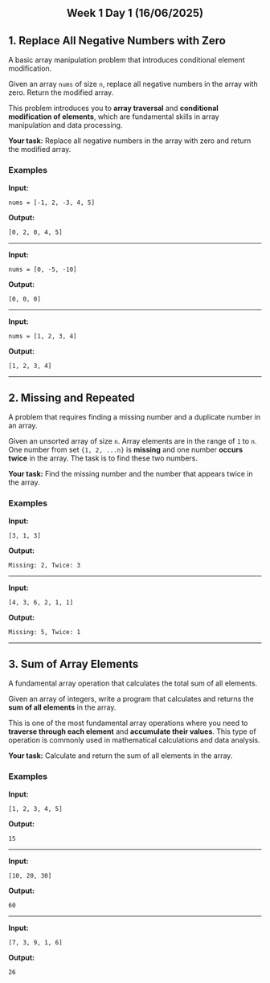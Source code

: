 
<h2 align="center">Week 1 Day 1 (16/06/2025)</h2>


## 1. Replace All Negative Numbers with Zero
A basic array manipulation problem that introduces conditional element modification.

Given an array `nums` of size `n`, replace all negative numbers in the array with zero. Return the modified array.

This problem introduces you to **array traversal** and **conditional modification of elements**, which are fundamental skills in array manipulation and data processing.

**Your task:** Replace all negative numbers in the array with zero and return the modified array.

### Examples

**Input:**
```
nums = [-1, 2, -3, 4, 5]
```
**Output:**
```
[0, 2, 0, 4, 5]
```

---

**Input:**
```
nums = [0, -5, -10]
```
**Output:**
```
[0, 0, 0]
```

---

**Input:**
```
nums = [1, 2, 3, 4]
```
**Output:**
```
[1, 2, 3, 4]
```

---

## 2. Missing and Repeated
A problem that requires finding a missing number and a duplicate number in an array.

Given an unsorted array of size `n`. Array elements are in the range of `1` to `n`. One number from set `{1, 2, ...n}` is **missing** and one number **occurs twice** in the array. The task is to find these two numbers.

**Your task:** Find the missing number and the number that appears twice in the array.

### Examples

**Input:**
```
[3, 1, 3]
```
**Output:**
```
Missing: 2, Twice: 3
```

---

**Input:**
```
[4, 3, 6, 2, 1, 1]
```
**Output:**
```
Missing: 5, Twice: 1
```

---

## 3. Sum of Array Elements
A fundamental array operation that calculates the total sum of all elements.

Given an array of integers, write a program that calculates and returns the **sum of all elements** in the array.

This is one of the most fundamental array operations where you need to **traverse through each element** and **accumulate their values**. This type of operation is commonly used in mathematical calculations and data analysis.

**Your task:** Calculate and return the sum of all elements in the array.

### Examples

**Input:**
```
[1, 2, 3, 4, 5]
```
**Output:**
```
15
```

---

**Input:**
```
[10, 20, 30]
```
**Output:**
```
60
```

---

**Input:**
```
[7, 3, 9, 1, 6]
```
**Output:**
```
26
```
